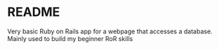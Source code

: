 # README

Very basic Ruby on Rails app for a webpage that accesses a database. Mainly used to build my beginner RoR skills
